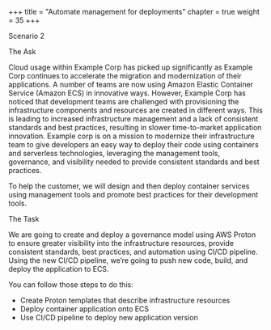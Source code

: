 +++
title = "Automate management for deployments"
chapter = true
weight = 35
+++

Scenario 2

The Ask

Cloud usage within Example Corp has picked up significantly as Example Corp continues to accelerate the migration and modernization of their applications. A number of teams  are now using Amazon Elastic Container Service (Amazon ECS) in innovative ways. However, Example Corp has noticed that development teams are challenged with provisioning the infrastructure components and resources are created in different ways. This is leading to increased infrastructure management and a lack of consistent standards and best practices, resulting in slower time-to-market application innovation. Example corp is on a mission to modernize their infrastructure team to give developers an easy way to deploy their code using containers and serverless technologies, leveraging the management tools, governance, and visibility needed to provide consistent standards and best practices.

To help the customer, we will design and then deploy container services using management tools and promote best practices for their development tools.

The Task

We are going to create and deploy a governance model using AWS Proton to ensure greater visibility into the infrastructure resources, provide consistent standards, best practices, and automation using CI/CD pipeline. Using the new CI/CD pipeline, we’re going to push new code, build, and deploy the application to ECS.

You can follow those steps to do this:

* Create Proton templates that describe infrastructure resources
* Deploy container application onto ECS
* Use CI/CD pipeline to deploy new application version
